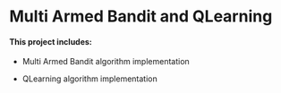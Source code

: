 # Multi Armed Bandit and QLearning

#### This project includes: 

- Multi Armed Bandit algorithm implementation

- QLearning algorithm implementation
